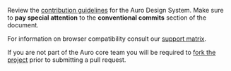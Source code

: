 Review the [contribution guidelines](https://auro.alaskaair.com/contributing) for the Auro Design System. Make sure to **pay special attention** to the **conventional commits** section of the document.

For information on browser compatibility consult our [support matrix](https://auro.alaskaair.com/support/browsersSupport).

If you are not part of the Auro core team you will be required to [fork the project](https://docs.github.com/en/get-started/quickstart/fork-a-repo) prior to submitting a pull request.
